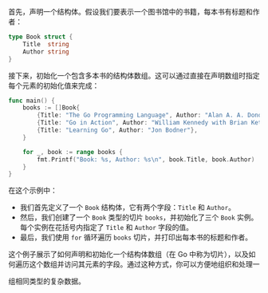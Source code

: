 首先，声明一个结构体。假设我们要表示一个图书馆中的书籍，每本书有标题和作者：

```go
type Book struct {
    Title  string
    Author string
}
```

接下来，初始化一个包含多本书的结构体数组。这可以通过直接在声明数组时指定每个元素的初始化值来完成：

```go
func main() {
    books := []Book{
        {Title: "The Go Programming Language", Author: "Alan A. A. Donovan and Brian W. Kernighan"},
        {Title: "Go in Action", Author: "William Kennedy with Brian Ketelsen and Erik St. Martin"},
        {Title: "Learning Go", Author: "Jon Bodner"},
    }

    for _, book := range books {
        fmt.Printf("Book: %s, Author: %s\n", book.Title, book.Author)
    }
}
```

在这个示例中：

-   我们首先定义了一个 `Book` 结构体，它有两个字段：`Title` 和 `Author`。
-   然后，我们创建了一个 `Book` 类型的切片 `books`，并初始化了三个 `Book` 实例。每个实例在花括号内指定了 `Title` 和 `Author` 字段的值。
-   最后，我们使用 `for` 循环遍历 `books` 切片，并打印出每本书的标题和作者。

这个例子展示了如何声明和初始化一个结构体数组（在 Go 中称为切片），以及如何遍历这个数组并访问其元素的字段。通过这种方式，你可以方便地组织和处理一

组相同类型的复杂数据。
